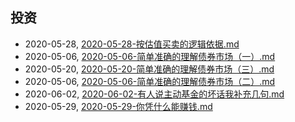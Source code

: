 ## 投资
* 2020-05-28, [2020-05-28-按估值买卖的逻辑依据.md](../posts/2020-05-28-按估值买卖的逻辑依据.md)
* 2020-05-06, [2020-05-06-简单准确的理解债券市场（一）.md](../posts/2020-05-06-简单准确的理解债券市场（一）.md)
* 2020-05-20, [2020-05-20-简单准确的理解债券市场（三）.md](../posts/2020-05-20-简单准确的理解债券市场（三）.md)
* 2020-05-06, [2020-05-06-简单准确的理解债券市场（二）.md](../posts/2020-05-06-简单准确的理解债券市场（二）.md)
* 2020-06-02, [2020-06-02-有人说主动基金的坏话我补充几句.md](../posts/2020-06-02-有人说主动基金的坏话我补充几句.md)
* 2020-05-29, [2020-05-29-你凭什么能赚钱.md](../posts/2020-05-29-你凭什么能赚钱.md)